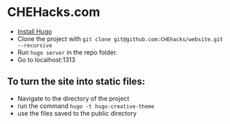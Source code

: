 # CHEHacks.com

- [Install Hugo](https://gohugo.io/overview/installing/)
- Clone the project with `git clone git@github.com:CHEhacks/website.git --recursive`
- Run `hugo server` in the repo folder.
- Go to localhost:1313

## To turn the site into static files:

- Navigate to the directory of the project
- run the command ```hugo -t hugo-creative-theme```
- use the files saved to the public directory
